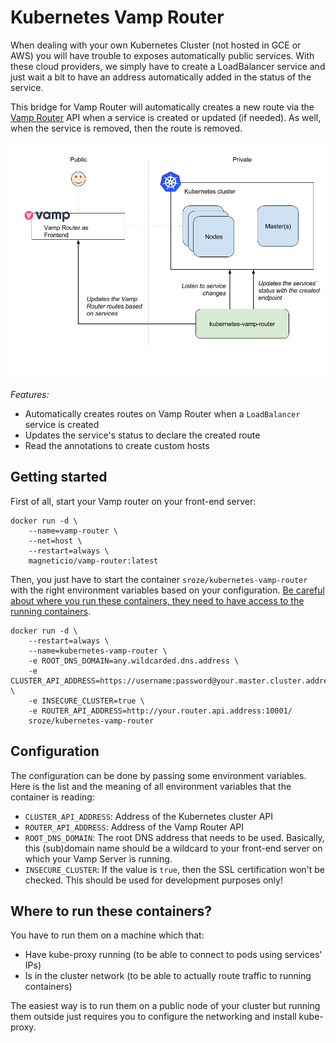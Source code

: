 # Kubernetes Vamp Router

When dealing with your own Kubernetes Cluster (not hosted in GCE or AWS) you will have trouble to exposes automatically
public services. With these cloud providers, we simply have to create a LoadBalancer service and just wait a bit to have
an address automatically added in the status of the service.

This bridge for Vamp Router will automatically creates a new route via the [Vamp Router](https://github.com/magneticio/vamp-router)
API when a service is created or updated (if needed). As well, when the service is removed, then the route is removed.

![Overview of kubernetes-vamp-router in an architecture](docs/architecture.png)

*Features:*

- Automatically creates routes on Vamp Router when a `LoadBalancer` service is created
- Updates the service's status to declare the created route
- Read the annotations to create custom hosts

## Getting started

First of all, start your Vamp router on your front-end server:
```
docker run -d \
    --name=vamp-router \
    --net=host \
    --restart=always \
    magneticio/vamp-router:latest
```

Then, you just have to start the container `sroze/kubernetes-vamp-router` with the right environment variables based
on your configuration. [Be careful about where you run these containers, they need to have access to the running containers](#where-to-run-these-containers).

```
docker run -d \
    --restart=always \
    --name=kubernetes-vamp-router \
    -e ROOT_DNS_DOMAIN=any.wildcarded.dns.address \
    -e CLUSTER_API_ADDRESS=https://username:password@your.master.cluster.address \
    -e INSECURE_CLUSTER=true \
    -e ROUTER_API_ADDRESS=http://your.router.api.address:10001/
    sroze/kubernetes-vamp-router
```

## Configuration

The configuration can be done by passing some environment variables. Here is the list and the meaning of all environment
variables that the container is reading:

- `CLUSTER_API_ADDRESS`: Address of the Kubernetes cluster API
- `ROUTER_API_ADDRESS`: Address of the Vamp Router API
- `ROOT_DNS_DOMAIN`: The root DNS address that needs to be used. Basically, this (sub)domain name should be a wildcard
  to your front-end server on which your Vamp Server is running.
- `INSECURE_CLUSTER`: If the value is `true`, then the SSL certification won't be checked. This should be used for
  development purposes only!

## Where to run these containers?

You have to run them on a machine which that:
- Have kube-proxy running (to be able to connect to pods using services' IPs)
- Is in the cluster network (to be able to actually route traffic to running containers)

The easiest way is to run them on a public node of your cluster but running them outside just requires you to configure the networking and install kube-proxy.



